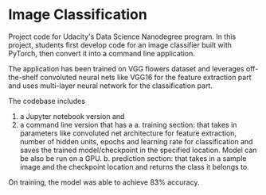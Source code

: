 # Image Classification

Project code for Udacity's Data Science Nanodegree program. In this project, students first develop code for an image classifier built with PyTorch, then convert it into a command line application.

The application has been trained on VGG flowers dataset and leverages off-the-shelf convoluted neural nets like VGG16 for the feature extraction part and uses multi-layer neural network for the classification part. 

The codebase includes 
1. a Jupyter notebook version and 
2. a command line version that has a 
a. training section: that takes in parameters like convoluted net architecture for feature extraction, number of hidden units, epochs and learning rate for classification and saves the trained model/checkpoint in the specified location. Model can be also be run on a GPU.
b. prediction section: that takes in a sample image and the checkpoint location and returns the class it belongs to.
  
On training, the model was able to achieve 83% accuracy.
